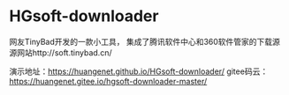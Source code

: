 # HGsoft-downloader
网友TinyBad开发的一款小工具，
集成了腾讯软件中心和360软件管家的下载源
源网站http://soft.tinybad.cn/

演示地址：https://huangenet.github.io/HGsoft-downloader/
gitee码云：https://huangenet.gitee.io/hgsoft-downloader-master/
